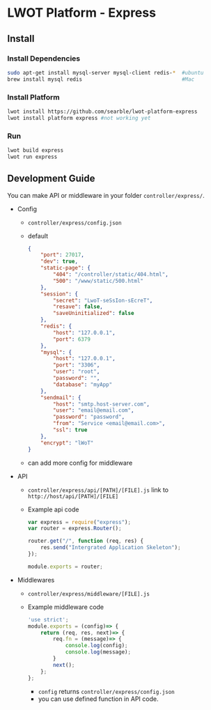 # LWOT Platform - Express

## Install

### Install Dependencies

```bash
sudo apt-get install mysql-server mysql-client redis-*  #ubuntu
brew install mysql redis                                #Mac
```

### Install Platform

```bash
lwot install https://github.com/searble/lwot-platform-express
lwot install platform express #not working yet
```

### Run

```bash
lwot build express
lwot run express
```

## Development Guide

You can make API or middleware in your folder `controller/express/`.

- Config
    - `controller/express/config.json`
    - default
    
        ```json
        {
            "port": 27017,
            "dev": true,
            "static-page": {
                "404": "/controller/static/404.html",
                "500": "/www/static/500.html"
            },
            "session": {
                "secret": "LwoT-seSsIon-sEcreT",
                "resave": false,
                "saveUninitialized": false
            },
            "redis": {
                "host": "127.0.0.1",
                "port": 6379
            },
            "mysql": {
                "host": "127.0.0.1",
                "port": "3306",
                "user": "root",
                "password": "",
                "database": "myApp"
            },
            "sendmail": {
                "host": "smtp.host-server.com",
                "user": "email@email.com",
                "password": "password",
                "from": "Service <email@email.com>",
                "ssl": true
            },
            "encrypt": "lWoT"
        }
        ```
        
    - can add more config for middleware 
- API
    - `controller/express/api/[PATH]/[FILE].js` link to `http://host/api/[PATH]/[FILE]`
    - Example api code 
        
        ```javascript
        var express = require("express");
        var router = express.Router();
        
        router.get("/", function (req, res) {
            res.send("Intergrated Application Skeleton");
        });
        
        module.exports = router;
        ```
        
- Middlewares
    - `controller/express/middleware/[FILE].js`
    - Example middleware code
    
        ```javascript
        'use strict';
        module.exports = (config)=> {
            return (req, res, next)=> {
                req.fn = (message)=> {
                    console.log(config);
                    console.log(message);
                }
                next();
            };
        };
        ```
        
        - `config` returns `controller/express/config.json`
        - you can use defined function in API code.  
